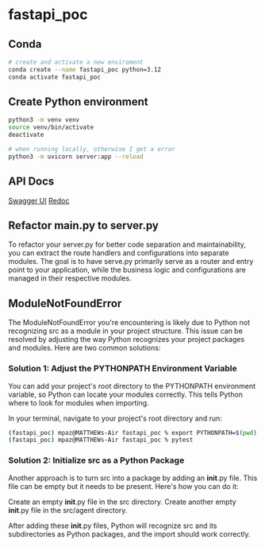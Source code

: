 # fastapi_poc

## Conda

```sh
# create and activate a new enviroment
conda create --name fastapi_poc python=3.12 
conda activate fastapi_poc
```

## Create Python environment

```sh
python3 -m venv venv
source venv/bin/activate
deactivate
```

```sh
# when running locally, otherwise I get a error
python3 -m uvicorn server:app --reload
```

## API Docs

[Swagger UI](http://127.0.0.1:8000/docs)
[Redoc](http://127.0.0.1:8000/redoc)

## Refactor main.py to server.py

To refactor your server.py for better code separation and maintainability, you can extract the route handlers and configurations into separate modules. The goal is to have serve.py primarily serve as a router and entry point to your application, while the business logic and configurations are managed in their respective modules.

## ModuleNotFoundError 

The ModuleNotFoundError you're encountering is likely due to Python not recognizing src as a module in your project structure. This issue can be resolved by adjusting the way Python recognizes your project packages and modules. Here are two common solutions:

### Solution 1: Adjust the PYTHONPATH Environment Variable

You can add your project's root directory to the PYTHONPATH environment variable, so Python can locate your modules correctly. This tells Python where to look for modules when importing.

In your terminal, navigate to your project's root directory and run:

```sh
(fastapi_poc) mpaz@MATTHEWs-Air fastapi_poc % export PYTHONPATH=$(pwd)
(fastapi_poc) mpaz@MATTHEWs-Air fastapi_poc % pytest       
```

### Solution 2: Initialize src as a Python Package

Another approach is to turn src into a package by adding an __init__.py file. This file can be empty but it needs to be present. Here's how you can do it:

Create an empty __init__.py file in the src directory.
Create another empty __init__.py file in the src/agent directory.

After adding these __init__.py files, Python will recognize src and its subdirectories as Python packages, and the import should work correctly.



